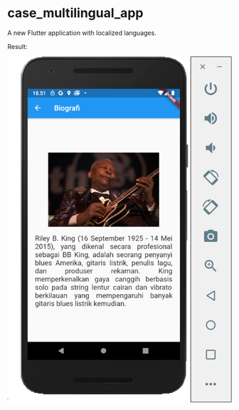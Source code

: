 # case_multilingual_app

A new Flutter application with localized languages.

Result:

![Page showing Bahasa Indonesia language](ScreenShot.png)